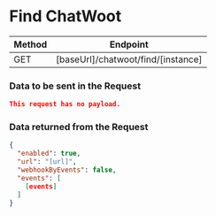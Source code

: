 # Find ChatWoot

| Method | Endpoint                              |
| ------ | ------------------------------------- |
| GET    | [baseUrl]/chatwoot/find/[instance] |

### Data to be sent in the Request

```json title=Payload
This request has no payload.
```

### Data returned from the Request

```json title=Result
{
  "enabled": true,
  "url": "[url]",
  "webhookByEvents": false,
  "events": [
    [events]
  ]
}
```
